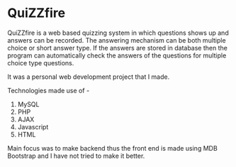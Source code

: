 # QuiZZfire
QuiZZfire is a web based quizzing system in which questions shows up and answers can be recorded. The answering mechanism can be both multiple choice or short answer type. If the answers are stored in database then the program can automatically check the answers of the questions for multiple choice type questions.

It was a personal web development project that I made.

Technologies made use of -
1. MySQL
2. PHP
3. AJAX
4. Javascript
5. HTML

Main focus was to make backend thus the front end is made using MDB Bootstrap and I have not tried to make it better.
